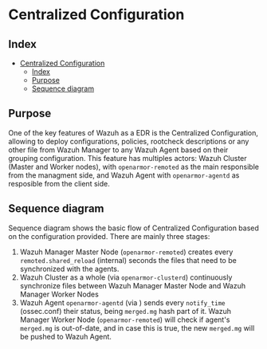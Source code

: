 <!---
Copyright (C) 2015, Wazuh Inc.
Created by Wazuh, Inc. <info@wazuh.com>.
This program is free software; you can redistribute it and/or modify it under the terms of GPLv2
-->

# Centralized Configuration

## Index

- [Centralized Configuration](#centralized-configuration)
  - [Index](#index)
  - [Purpose](#purpose)
  - [Sequence diagram](#sequence-diagram)

## Purpose

One of the key features of Wazuh as a EDR is the Centralized Configuration, allowing to deploy configurations, policies, rootcheck descriptions or any other file from Wazuh Manager to any Wazuh Agent based on their grouping configuration. This feature has multiples actors: Wazuh Cluster (Master and Worker nodes), with `openarmor-remoted` as the main responsible from the managment side, and Wazuh Agent with `openarmor-agentd` as resposible from the client side.

## Sequence diagram

Sequence diagram shows the basic flow of Centralized Configuration based on the configuration provided. There are mainly three stages:

1. Wazuh Manager Master Node (`openarmor-remoted`) creates every `remoted.shared_reload` (internal) seconds the files that need to be synchronized with the agents.
2. Wazuh Cluster as a whole (via `openarmor-clusterd`) continuously synchronize files between Wazuh Manager Master Node and Wazuh Manager Worker Nodes
3. Wazuh Agent `openarmor-agentd` (via ) sends every `notify_time` (ossec.conf) their status, being `merged.mg` hash part of it. Wazuh Manager Worker Node (`openarmor-remoted`) will check if agent's `merged.mg` is out-of-date, and in case this is true, the new `merged.mg` will be pushed to Wazuh Agent.
